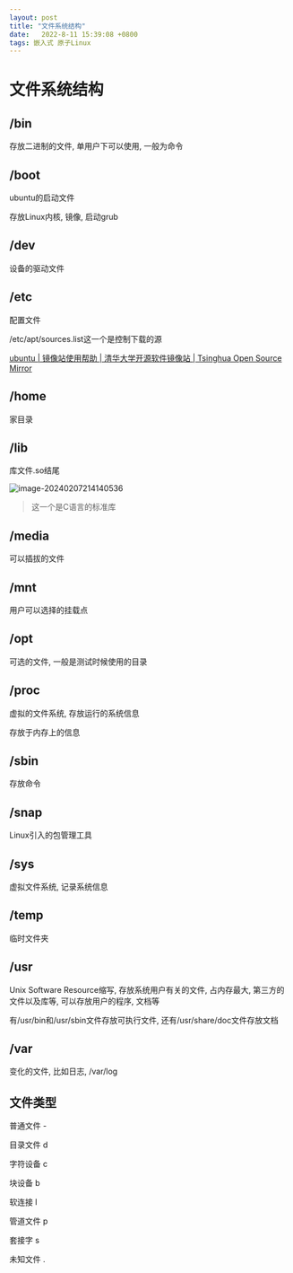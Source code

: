 ```yaml
---
layout: post
title: "文件系统结构" 
date:   2022-8-11 15:39:08 +0800
tags: 嵌入式 原子Linux   
---
```


# 文件系统结构

## /bin

存放二进制的文件, 单用户下可以使用, 一般为命令

## /boot

ubuntu的启动文件

存放Linux内核, 镜像, 启动grub

## /dev

设备的驱动文件

## /etc

配置文件

/etc/apt/sources.list这一个是控制下载的源

[ubuntu | 镜像站使用帮助 | 清华大学开源软件镜像站 | Tsinghua Open Source Mirror](https://mirrors.tuna.tsinghua.edu.cn/help/ubuntu/)

## /home

家目录

## /lib

库文件.so结尾

![image-20240207214140536](https://picture-01-1316374204.cos.ap-beijing.myqcloud.com/image/202402072141612.png)

> 这一个是C语言的标准库

## /media

可以插拔的文件

## /mnt

用户可以选择的挂载点

## /opt

可选的文件, 一般是测试时候使用的目录

## /proc

虚拟的文件系统, 存放运行的系统信息

存放于内存上的信息

## /sbin

存放命令

## /snap

Linux引入的包管理工具

## /sys

虚拟文件系统, 记录系统信息

## /temp

临时文件夹

## /usr

Unix Software Resource缩写, 存放系统用户有关的文件, 占内存最大, 第三方的文件以及库等, 可以存放用户的程序, 文档等

有/usr/bin和/usr/sbin文件存放可执行文件, 还有/usr/share/doc文件存放文档

## /var

变化的文件, 比如日志, /var/log

## 文件类型

普通文件 -

目录文件 d

字符设备 c

块设备 b

软连接 l

管道文件 p

套接字 s

未知文件 .


